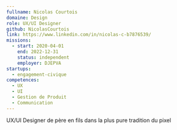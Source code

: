 ```yaml
---
fullname: Nicolas Courtois
domaine: Design
role: UX/UI Designer
github: NicolasCourtois
link: https://www.linkedin.com/in/nicolas-c-b7876539/
missions:
  - start: 2020-04-01
    end: 2022-12-31
    status: independent
    employer: DJEPVA
startups:
  - engagement-civique
competences:
  - UX
  - UI
  - Gestion de Produit
  - Communication
---
```

UX/UI Designer de père en fils dans la plus pure tradition du pixel